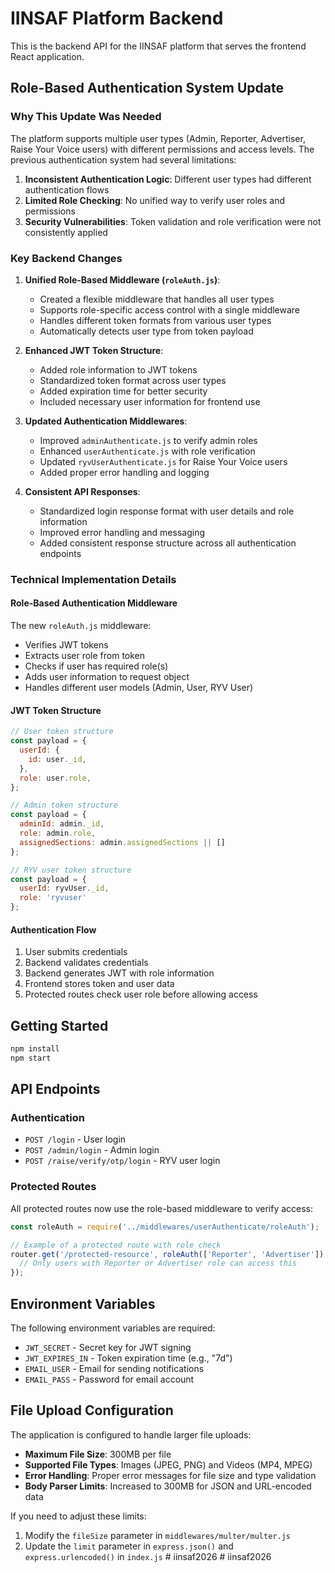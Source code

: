 # IINSAF Platform Backend

This is the backend API for the IINSAF platform that serves the frontend React application.

## Role-Based Authentication System Update

### Why This Update Was Needed

The platform supports multiple user types (Admin, Reporter, Advertiser, Raise Your Voice users) with different permissions and access levels. The previous authentication system had several limitations:

1. **Inconsistent Authentication Logic**: Different user types had different authentication flows
2. **Limited Role Checking**: No unified way to verify user roles and permissions
3. **Security Vulnerabilities**: Token validation and role verification were not consistently applied

### Key Backend Changes

1. **Unified Role-Based Middleware (`roleAuth.js`)**:
   - Created a flexible middleware that handles all user types
   - Supports role-specific access control with a single middleware
   - Handles different token formats from various user types
   - Automatically detects user type from token payload

2. **Enhanced JWT Token Structure**:
   - Added role information to JWT tokens
   - Standardized token format across user types
   - Added expiration time for better security
   - Included necessary user information for frontend use

3. **Updated Authentication Middlewares**:
   - Improved `adminAuthenticate.js` to verify admin roles
   - Enhanced `userAuthenticate.js` with role verification
   - Updated `ryvUserAuthenticate.js` for Raise Your Voice users
   - Added proper error handling and logging

4. **Consistent API Responses**:
   - Standardized login response format with user details and role information
   - Improved error handling and messaging
   - Added consistent response structure across all authentication endpoints

### Technical Implementation Details

#### Role-Based Authentication Middleware

The new `roleAuth.js` middleware:
- Verifies JWT tokens
- Extracts user role from token
- Checks if user has required role(s)
- Adds user information to request object
- Handles different user models (Admin, User, RYV User)

#### JWT Token Structure

```javascript
// User token structure
const payload = {
  userId: {
    id: user._id,
  },
  role: user.role,
};

// Admin token structure
const payload = {
  adminId: admin._id,
  role: admin.role,
  assignedSections: admin.assignedSections || []
};

// RYV user token structure
const payload = {
  userId: ryvUser._id,
  role: 'ryvuser'
};
```

#### Authentication Flow

1. User submits credentials
2. Backend validates credentials
3. Backend generates JWT with role information
4. Frontend stores token and user data
5. Protected routes check user role before allowing access

## Getting Started

```bash
npm install
npm start
```

## API Endpoints

### Authentication

- `POST /login` - User login
- `POST /admin/login` - Admin login
- `POST /raise/verify/otp/login` - RYV user login

### Protected Routes

All protected routes now use the role-based middleware to verify access:

```javascript
const roleAuth = require('../middlewares/userAuthenticate/roleAuth');

// Example of a protected route with role check
router.get('/protected-resource', roleAuth(['Reporter', 'Advertiser']), (req, res) => {
  // Only users with Reporter or Advertiser role can access this
});
```

## Environment Variables

The following environment variables are required:

- `JWT_SECRET` - Secret key for JWT signing
- `JWT_EXPIRES_IN` - Token expiration time (e.g., "7d")
- `EMAIL_USER` - Email for sending notifications
- `EMAIL_PASS` - Password for email account

## File Upload Configuration

The application is configured to handle larger file uploads:

- **Maximum File Size**: 300MB per file
- **Supported File Types**: Images (JPEG, PNG) and Videos (MP4, MPEG)
- **Error Handling**: Proper error messages for file size and type validation
- **Body Parser Limits**: Increased to 300MB for JSON and URL-encoded data

If you need to adjust these limits:
1. Modify the `fileSize` parameter in `middlewares/multer/multer.js`
2. Update the `limit` parameter in `express.json()` and `express.urlencoded()` in `index.js`
#   i i n s a f 2 0 2 6  
 #   i i n s a f 2 0 2 6  
 